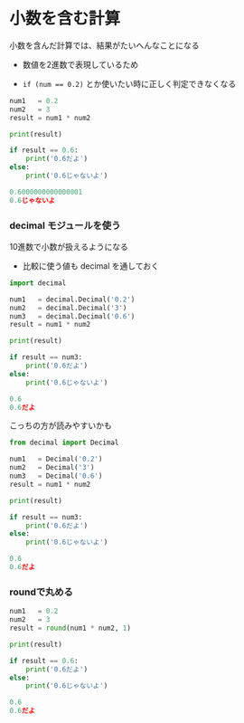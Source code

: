 # 小数を含む計算

小数を含んだ計算では、結果がたいへんなことになる

- 数値を2進数で表現しているため

- `if (num == 0.2)` とか使いたい時に正しく判定できなくなる

```python
num1   = 0.2
num2   = 3
result = num1 * num2

print(result)

if result == 0.6:
    print('0.6だよ')
else:
    print('0.6じゃないよ')
```

```python
0.6000000000000001
0.6じゃないよ
```

### decimal モジュールを使う

10進数で小数が扱えるようになる

- 比較に使う値も decimal を通しておく

```python
import decimal

num1   = decimal.Decimal('0.2')
num2   = decimal.Decimal('3')
num3   = decimal.Decimal('0.6')
result = num1 * num2

print(result)

if result == num3:
    print('0.6だよ')
else:
    print('0.6じゃないよ')
```

```python
0.6
0.6だよ
```

こっちの方が読みやすいかも

```python
from decimal import Decimal

num1   = Decimal('0.2')
num2   = Decimal('3')
num3   = Decimal('0.6')
result = num1 * num2

print(result)

if result == num3:
    print('0.6だよ')
else:
    print('0.6じゃないよ')
```

```python
0.6
0.6だよ
```

### roundで丸める

```python
num1   = 0.2
num2   = 3
result = round(num1 * num2, 1)

print(result)

if result == 0.6:
    print('0.6だよ')
else:
    print('0.6じゃないよ')
```

```python
0.6
0.6だよ
```
